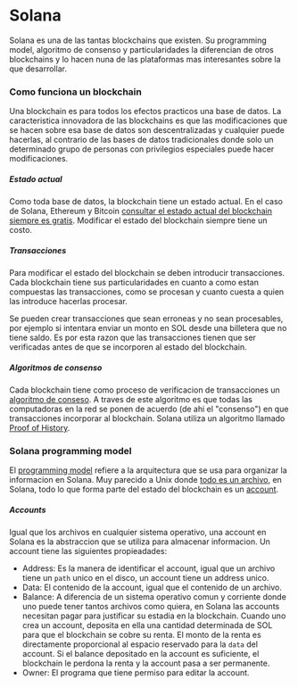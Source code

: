 # Solana

Solana es una de las tantas blockchains que existen. Su programming model, algoritmo de consenso y particularidades la diferencian de otros blockchains y lo hacen nuna de las plataformas mas interesantes sobre la que desarrollar.

### Como funciona un blockchain

Una blockchain es para todos los efectos practicos una base de datos. La caracteristica innovadora de las blockchains es que las modificaciones que se hacen sobre esa base de datos son descentralizadas y cualquier puede hacerlas, al contrario de las bases de datos tradicionales donde solo un determinado grupo de personas con privilegios especiales puede hacer modificaciones.

##### Estado actual

Como toda base de datos, la blockchain tiene un estado actual. En el caso de Solana, Ethereum y Bitcoin [consultar el estado actual del blockchain siempre es gratis](https://explorer.solana.com/). Modificar el estado del blockchain siempre tiene un costo.

##### Transacciones

Para modificar el estado del blockchain se deben introducir transacciones. Cada blockchain tiene sus particularidades en cuanto a como estan compuestas las transacciones, como se procesan y cuanto cuesta a quien las introduce hacerlas procesar.

Se pueden crear transacciones que sean erroneas y no sean procesables, por ejemplo si intentara enviar un monto en SOL desde una billetera que no tiene saldo. Es por esta razon que las transacciones tienen que ser verificadas antes de que se incorporen al estado del blockchain.

##### Algoritmos de consenso

Cada blockchain tiene como proceso de verificacion de transacciones un [algoritmo de conseso](https://www.geeksforgeeks.org/consensus-algorithms-in-blockchain/). A traves de este algoritmo es que todas las computadoras en la red se ponen de acuerdo (de ahi el "consenso") en que transacciones incorporar al blockchain. Solana utiliza un algoritmo llamado [Proof of History](https://solana.com/solana-whitepaper.pdf).



### Solana programming model

El [programming model](https://docs.solana.com/developing/programming-model/overview) refiere a la arquitectura que se usa para organizar la informacion en Solana. Muy parecido a Unix donde [todo es un archivo](https://en.wikipedia.org/wiki/Everything_is_a_file), en Solana, todo lo que forma parte del estado del blockchain es un [account](https://docs.solana.com/developing/programming-model/accounts).

##### Accounts

Igual que los archivos en cualquier sistema operativo, una account en Solana es la abstraccion que se utiliza para almacenar informacion. Un account tiene las siguientes propieadades:

* Address: Es la manera de identificar el account, igual que un archivo tiene un `path` unico en el disco, un account tiene un address unico.
* Data: El contenido de la account, igual que el contenido de un archivo.
* Balance: A diferencia de un sistema operativo comun y corriente donde uno puede tener tantos archivos como quiera, en Solana las accounts necesitan pagar para justificar su estadia en la blockchain. Cuando uno crea un account, deposita en ella una cantidad determinada de SOL para que el blockchain se cobre su renta. El monto de la renta es directamente proporcional al espacio reservado para la `data` del account. Si el balance depositado en la account es suficiente, el blockchain le perdona la renta y la account pasa a ser permanente.
* Owner: El programa que tiene permiso para editar la account.
